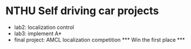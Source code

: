 # NTHU Self driving car projects
- lab2: localization control
- lab3: implement A*
- final project: AMCL localization competition *** Win the first place ***
  

